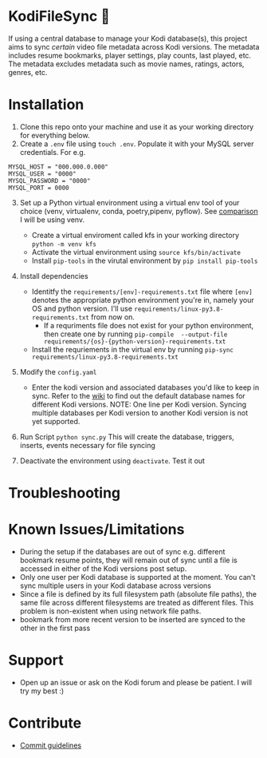 # KodiFileSync 🔄
If using a central database to manage your Kodi database(s), this project aims to sync 
_certain_ video file metadata across Kodi versions. The metadata includes resume bookmarks, 
player settings, play counts, last played, etc. The metadata excludes metadata such as movie names, ratings, actors, genres, etc. 


# Installation
1. Clone this repo onto your machine and use it as your working directory for everything below.
2. Create a `.env` file using `touch .env`. Populate it with your MySQL server credentials. For e.g.
```
MYSQL_HOST = "000.000.0.000"
MYSQL_USER = "0000"
MYSQL_PASSWORD = "0000"
MYSQL_PORT = 0000
```
3. Set up a Python virtual environment using a virtual env tool of your choice (venv, virtualenv, conda, poetry,pipenv, pyflow). See [comparison](https://dev.to/bowmanjd/python-tools-for-managing-virtual-environments-3bko) 
I will be using venv. 
    - Create a virtual enviroment called kfs in your working directory `python -m venv kfs`
    - Activate the virtual environment using `source kfs/bin/activate`
    - Install `pip-tools` in the virutal environment by `pip install pip-tools`
4. Install dependencies
    - Identitfy the `requirements/[env]-requirements.txt` file where `[env]` denotes the appropriate python environment you're in, namely your OS and python version. I'll use `requirements/linux-py3.8-requirements.txt` from now on.
        - If a requriments file does not exist for your python environment, then create one by running `pip-compile  --output-file requirements/{os}-{python-version}-requirements.txt`
    - Install the requriements in the virtual env by running `pip-sync requirements/linux-py3.8-requirements.txt`
        
5. Modify the `config.yaml`
    - Enter the kodi version and associated databases you'd like to keep in sync. Refer to the [wiki](https://kodi.wiki/view/Databases) to find out the default database names for different Kodi versions. NOTE: One line per Kodi version. Syncing multiple databases per Kodi version to another Kodi version is not yet supported.
6. Run Script `python sync.py` This will create the database, triggers, inserts, events necessary for file syncing
7. Deactivate the environment using `deactivate`. Test it out

# Troubleshooting

# Known Issues/Limitations
- During the setup if the databases are out of sync e.g. different bookmark resume points, they will remain out of sync until a file is accessed in either of the Kodi versions post setup. 
- Only one user per Kodi database is supported at the moment. You can't sync multiple users in your Kodi database across versions
- Since a file is defined by its full filesystem path (absolute file paths), the same file across different filesystems are treated as different files. This problem is non-existent when using network file paths.
- bookmark from more recent version to be inserted are synced to the other in the first pass 

# Support
- Open up an issue or ask on the Kodi forum and please be patient. I will try my best :) 

# Contribute
- [Commit guidelines](https://www.conventionalcommits.org/en/v1.0.0/)